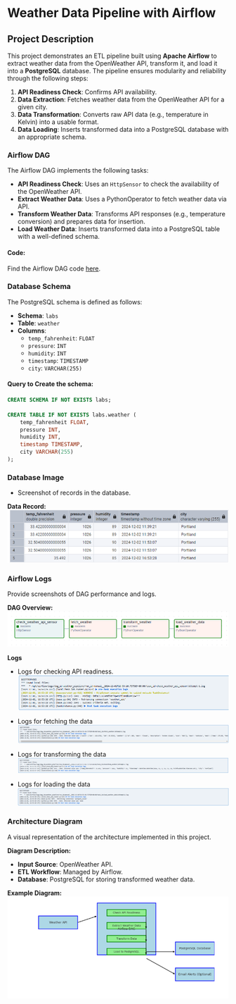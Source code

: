 # Weather Data Pipeline with Airflow

## Project Description
This project demonstrates an ETL pipeline built using **Apache Airflow** to extract weather data from the OpenWeather API, transform it, and load it into a **PostgreSQL** database. The pipeline ensures modularity and reliability through the following steps:
1. **API Readiness Check**: Confirms API availability.
2. **Data Extraction**: Fetches weather data from the OpenWeather API for a given city.
3. **Data Transformation**: Converts raw API data (e.g., temperature in Kelvin) into a usable format.
4. **Data Loading**: Inserts transformed data into a PostgreSQL database with an appropriate schema.


### Airflow DAG
The Airflow DAG implements the following tasks:
- **API Readiness Check**: Uses an `HttpSensor` to check the availability of the OpenWeather API.
- **Extract Weather Data**: Uses a PythonOperator to fetch weather data via API.
- **Transform Weather Data**: Transforms API responses (e.g., temperature conversion) and prepares data for insertion.
- **Load Weather Data**: Inserts transformed data into a PostgreSQL table with a well-defined schema.

#### Code:
Find the Airflow DAG code [here](dags/lab5.py).

###  Database Schema
The PostgreSQL schema is defined as follows:
- **Schema**: `labs`
- **Table**: `weather`
- **Columns**:
  - `temp_fahrenheit`: `FLOAT`
  - `pressure`: `INT`
  - `humidity`: `INT`
  - `timestamp`: `TIMESTAMP`
  - `city`: `VARCHAR(255)`

#### Query to Create the schema:
```sql
CREATE SCHEMA IF NOT EXISTS labs;

CREATE TABLE IF NOT EXISTS labs.weather (
    temp_fahrenheit FLOAT,
    pressure INT,
    humidity INT,
    timestamp TIMESTAMP,
    city VARCHAR(255)
);
```

### Database Image
- Screenshot of records in the database.

**Data Record:**
![Data Record Screenshot](Images/image.png)

### Airflow Logs
Provide screenshots of DAG performance and logs.

**DAG Overview:**
![DAG Overview](<Images/image copy.png>)


**Logs**
- Logs for checking API readiness.
![checking API](<Images/image copy 2.png>)

- Logs for fetching the data
![Fetching Data](<Images/image copy 3.png>)

- Logs for transforming the data
![Transforming data](<Images/image copy 4.png>)

- Logs for loading the data
![Loading data](<Images/image copy 5.png>)
### Architecture Diagram
A visual representation of the architecture implemented in this project.

**Diagram Description:**
- **Input Source**: OpenWeather API.
- **ETL Workflow**: Managed by Airflow.
- **Database**: PostgreSQL for storing transformed weather data.

**Example Diagram:**
![DAG Overview](<Images/archit.png>)


